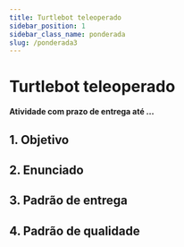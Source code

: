 ```yaml
---
title: Turtlebot teleoperado
sidebar_position: 1
sidebar_class_name: ponderada
slug: /ponderada3
---
```


# Turtlebot teleoperado

**Atividade com prazo de entrega até ...**

## 1. Objetivo

## 2. Enunciado

## 3. Padrão de entrega

## 4. Padrão de qualidade
